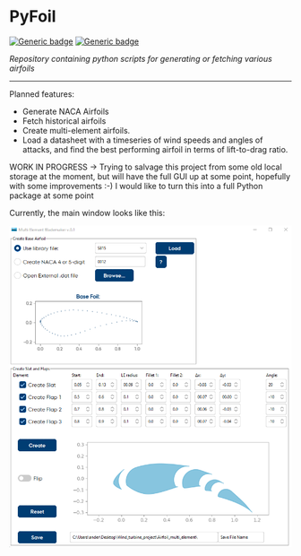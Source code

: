 # PyFoil

<p align="center">
 
 
[![Generic badge](https://img.shields.io/badge/Python-3.9-blue)]()
[![Generic badge](https://img.shields.io/badge/version-0.1.0_a-green)]()
</p>


_Repository containing python scripts for generating or fetching various airfoils_

---
Planned features:

* Generate NACA Airfoils
* Fetch historical airfoils
* Create multi-element airfoils.
* Load a datasheet with a timeseries of wind speeds and angles of attacks, and find the best performing airfoil in terms of lift-to-drag ratio.


WORK IN PROGRESS -> Trying to salvage this project from some old local storage at the moment, but will have the full GUI up at some point, hopefully with some improvements :-)
I would like to turn this into a full Python package at some point

Currently, the main window looks like this:

<img src="./doc/gui.png" width="700">

